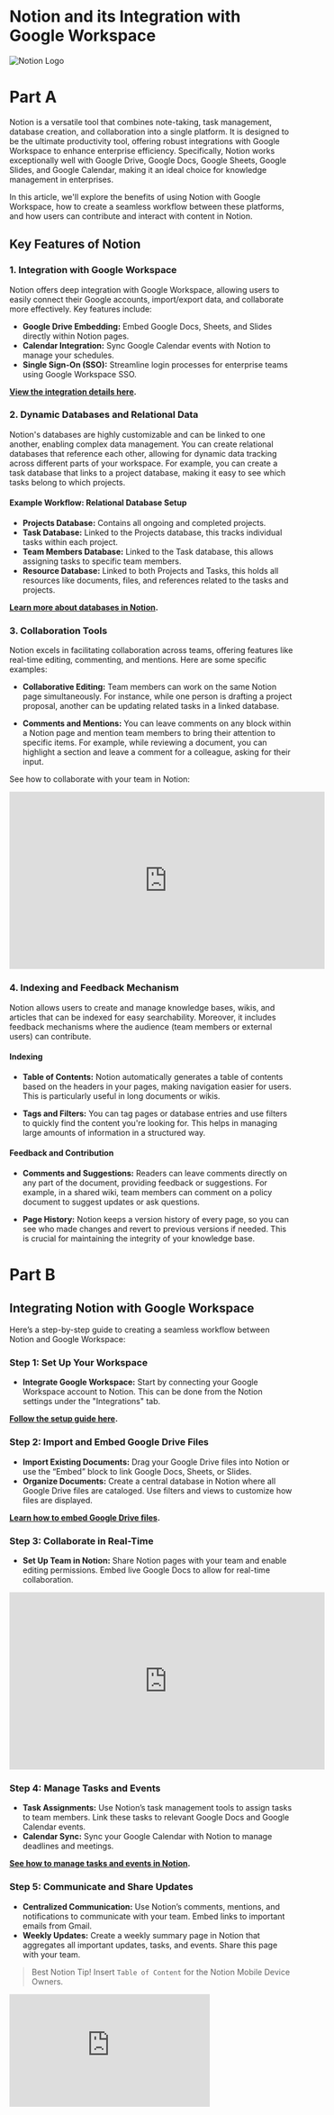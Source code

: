 # Notion and its Integration with Google Workspace

![Notion Logo](https://upload.wikimedia.org/wikipedia/commons/e/e9/Notion-logo.svg)

# Part A
Notion is a versatile tool that combines note-taking, task management, database creation, and collaboration into a single platform. It is designed to be the ultimate productivity tool, offering robust integrations with Google Workspace to enhance enterprise efficiency. Specifically, Notion works exceptionally well with Google Drive, Google Docs, Google Sheets, Google Slides, and Google Calendar, making it an ideal choice for knowledge management in enterprises.

In this article, we'll explore the benefits of using Notion with Google Workspace, how to create a seamless workflow between these platforms, and how users can contribute and interact with content in Notion.

## Key Features of Notion

### 1. Integration with Google Workspace
Notion offers deep integration with Google Workspace, allowing users to easily connect their Google accounts, import/export data, and collaborate more effectively. Key features include:

- **Google Drive Embedding:** Embed Google Docs, Sheets, and Slides directly within Notion pages.
- **Calendar Integration:** Sync Google Calendar events with Notion to manage your schedules.
- **Single Sign-On (SSO):** Streamline login processes for enterprise teams using Google Workspace SSO.

**[View the integration details here](https://www.notion.so/help/google-drive-and-notion).**

### 2. Dynamic Databases and Relational Data

Notion's databases are highly customizable and can be linked to one another, enabling complex data management. You can create relational databases that reference each other, allowing for dynamic data tracking across different parts of your workspace. For example, you can create a task database that links to a project database, making it easy to see which tasks belong to which projects.

#### Example Workflow: Relational Database Setup

- **Projects Database:** Contains all ongoing and completed projects.
- **Task Database:** Linked to the Projects database, this tracks individual tasks within each project.
- **Team Members Database:** Linked to the Task database, this allows assigning tasks to specific team members.
- **Resource Database:** Linked to both Projects and Tasks, this holds all resources like documents, files, and references related to the tasks and projects.

**[Learn more about databases in Notion](https://www.notion.so/help/category/databases).**

### 3. Collaboration Tools

Notion excels in facilitating collaboration across teams, offering features like real-time editing, commenting, and mentions. Here are some specific examples:

- **Collaborative Editing:** Team members can work on the same Notion page simultaneously. For instance, while one person is drafting a project proposal, another can be updating related tasks in a linked database.

- **Comments and Mentions:** You can leave comments on any block within a Notion page and mention team members to bring their attention to specific items. For example, while reviewing a document, you can highlight a section and leave a comment for a colleague, asking for their input.

See how to collaborate with your team in Notion:

<iframe width="560" height="315" src="https://www.youtube.com/embed/Z5GuqRvkEYQ" title="Notion at Work: Collaborate with Notion" frameborder="0" allow="accelerometer; autoplay; clipboard-write; encrypted-media; gyroscope; picture-in-picture; web-share" allowfullscreen></iframe>

### 4. Indexing and Feedback Mechanism

Notion allows users to create and manage knowledge bases, wikis, and articles that can be indexed for easy searchability. Moreover, it includes feedback mechanisms where the audience (team members or external users) can contribute.

#### Indexing
- **Table of Contents:** Notion automatically generates a table of contents based on the headers in your pages, making navigation easier for users. This is particularly useful in long documents or wikis.

- **Tags and Filters:** You can tag pages or database entries and use filters to quickly find the content you're looking for. This helps in managing large amounts of information in a structured way.

#### Feedback and Contribution
- **Comments and Suggestions:** Readers can leave comments directly on any part of the document, providing feedback or suggestions. For example, in a shared wiki, team members can comment on a policy document to suggest updates or ask questions.

- **Page History:** Notion keeps a version history of every page, so you can see who made changes and revert to previous versions if needed. This is crucial for maintaining the integrity of your knowledge base.


# Part B
## Integrating Notion with Google Workspace

Here’s a step-by-step guide to creating a seamless workflow between Notion and Google Workspace:

### Step 1: Set Up Your Workspace
- **Integrate Google Workspace:** Start by connecting your Google Workspace account to Notion. This can be done from the Notion settings under the "Integrations" tab.

**[Follow the setup guide here](https://www.notion.so/integrations/google-workspace).**

### Step 2: Import and Embed Google Drive Files
- **Import Existing Documents:** Drag your Google Drive files into Notion or use the “Embed” block to link Google Docs, Sheets, or Slides.
- **Organize Documents:** Create a central database in Notion where all Google Drive files are cataloged. Use filters and views to customize how files are displayed.

**[Learn how to embed Google Drive files](https://www.notion.so/integrations/google_drive).**

### Step 3: Collaborate in Real-Time
- **Set Up Team in Notion:** Share Notion pages with your team and enable editing permissions. Embed live Google Docs to allow for real-time collaboration.

<iframe width="560" height="315" src="https://www.youtube.com/embed/5rWbNTrIJQI" title="How to build a workspace for your team" frameborder="0" allow="accelerometer; autoplay; clipboard-write; encrypted-media; gyroscope; picture-in-picture; web-share" allowfullscreen></iframe>

### Step 4: Manage Tasks and Events
- **Task Assignments:** Use Notion’s task management tools to assign tasks to team members. Link these tasks to relevant Google Docs and Google Calendar events.
- **Calendar Sync:** Sync your Google Calendar with Notion to manage deadlines and meetings.

**[See how to manage tasks and events in Notion](https://www.notion.so/help/tasks-and-dependencies).**

### Step 5: Communicate and Share Updates
- **Centralized Communication:** Use Notion’s comments, mentions, and notifications to communicate with your team. Embed links to important emails from Gmail.
- **Weekly Updates:** Create a weekly summary page in Notion that aggregates all important updates, tasks, and events. Share this page with your team.

> Best Notion Tip! Insert `Table of Content` for the Notion Mobile Device Owners.

<iframe width="356" height="200" src="https://www.youtube.com/embed/kV626LjZ2xs" title="Notion is so much better on your phone once you do this" frameborder="0" allow="accelerometer; autoplay; clipboard-write; encrypted-media; gyroscope; picture-in-picture; web-share" allowfullscreen></iframe>
